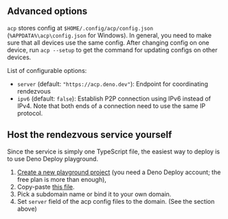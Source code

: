 
## Advanced options

`acp` stores config at `$HOME/.config/acp/config.json` (`%APPDATA%\acp\config.json` for Windows).
In general, you need to make sure that all devices use the same config.
After changing config on one device, run `acp --setup` to get the command for updating configs on other devices.

List of configurable options:

- `server` (default: `"https://acp.deno.dev"`): Endpoint for coordinating rendezvous
- `ipv6` (default: `false`): Establish P2P connection using IPv6 instead of IPv4.
  Note that both ends of a connection need to use the same IP protocol.

## Host the rendezvous service yourself

Since the service is simply one TypeScript file, the easiest way to deploy is to use Deno Deploy playground.

1. [Create a new playground project](https://dash.deno.com/new) (you need a Deno Deploy account; the free plan is more than enough),
2. Copy-paste [this file](../edge/index.ts).
3. Pick a subdomain name or bind it to your own domain.
4. Set `server` field of the acp config files to the domain. (See the section above)

